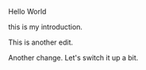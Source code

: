 Hello World

this is my introduction.

This is another edit.

Another change. Let's switch it up a bit.